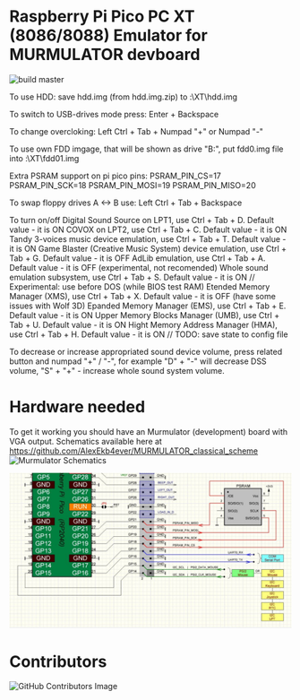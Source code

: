 # Raspberry Pi Pico PC XT (8086/8088) Emulator for MURMULATOR devboard

![build master](https://github.com/xrip/pico-xt/actions/workflows/release-on-tag.yml/badge.svg?branch=master)

To use HDD: save hdd.img (from hdd.img.zip) to <SD-card-drive>:\XT\hdd.img

To switch to USB-drives mode press: Enter + Backspace

To change overcloking: Left Ctrl + Tab + Numpad "+" or Numpad "-"

To use own FDD imgage, that will be shown as drive "B:", put fdd0.img file into <SD-card>:\XT\fdd01.img

Extra PSRAM support on pi pico pins:
            PSRAM_PIN_CS=17
            PSRAM_PIN_SCK=18
            PSRAM_PIN_MOSI=19
            PSRAM_PIN_MISO=20

To swap floppy drives A <-> B use: Left Ctrl + Tab + Backspace

To turn on/off
    Digital Sound Source on LPT1, use Ctrl + Tab + D. Default value - it is ON
    COVOX on LPT2, use Ctrl + Tab + C. Default value - it is ON
    Tandy 3-voices music device emulation, use Ctrl + Tab + T. Default value - it is ON
    Game Blaster (Creative Music System) device emulation, use Ctrl + Tab + G. Default value - it is OFF
    AdLib emulation, use Ctrl + Tab + A. Default value - it is OFF (experimental, not recomended)
    Whole sound emulation subsystem, use Ctrl + Tab + S. Default value - it is ON
    // Experimental: use before DOS (while BIOS test RAM)
    Etended Memory Manager (XMS), use Ctrl + Tab + X. Default value - it is OFF (have some issues with Wolf 3D)
    Epanded Memory Manager (EMS), use Ctrl + Tab + E. Default value - it is ON
    Upper Memory Blocks Manager (UMB), use Ctrl + Tab + U. Default value - it is ON
    Hight Memory Address Manager (HMA), use Ctrl + Tab + H. Default value - it is ON
    // TODO: save state to config file

To decrease or increase appropriated sound device volume, press related button and numpad "+" / "-",
for example "D" + "-" will decrease DSS volume, "S" + "+" - increase whole sound system volume.

# Hardware needed
To get it working you should have an Murmulator (development) board with VGA output. Schematics available here at https://github.com/AlexEkb4ever/MURMULATOR_classical_scheme
![Murmulator Schematics](https://github.com/javavi/pico-infonesPlus/blob/main/assets/Murmulator-1_BSchem.JPG)

![RAM extention](/psram.jpg)

# Contributors
![GitHub Contributors Image](https://contrib.rocks/image?repo=xrip/pico-xt)

